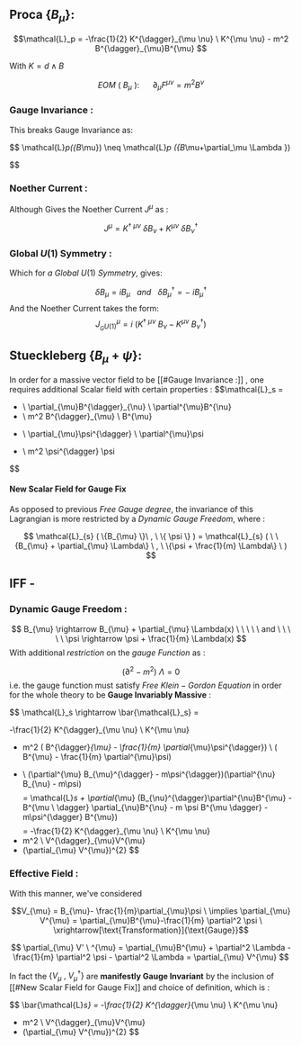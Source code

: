 ## Proca $\{ B_{\mu} \}$:

$$\mathcal{L}_p = 
-\frac{1}{2} K^{\dagger}_{\mu \nu} \ K^{\mu \nu} - m^2 B^{\dagger}_{\mu}B^{\mu}
$$

With $K = d \land B$

$$EOM \ ( \ B_{\mu} \ ) : \ \ \ \ \ \ \partial_{\mu}F^{\mu \nu} = m^2 B^{\nu}  
$$
### Gauge Invariance : 

This breaks Gauge Invariance as: 

$$ \mathcal{L}_p(\{B_\mu\}) \neq \mathcal{L}_p (\{B_\mu+\partial_\mu \Lambda \})

$$


### Noether Current : 

Although Gives the Noether Current $J^{\mu}$ as : 

$$ 
J^{\mu} = K^{\dagger \  \mu \nu} \ \delta B_{\nu} + K^{  \mu \nu} \ \delta B^{\dagger}_{\nu}
$$

### Global $U(1)$ Symmetry : 

Which for $a \ Global \ U(1) \ Symmetry$, gives: 

$$
\delta B_{\mu} = iB_{\mu} \ \ \ and \ \ \ \delta B^{\dagger}_{\mu} = - \ iB^{\dagger}_{\mu}
$$
And the Noether Current takes the form: 
$$ 
J^{\mu}_{_G U(1)} = i \  ( K^{\dagger \  \mu \nu} \  B_{\nu} - K^{  \mu \nu} \  B^{\dagger}_{\nu} )
$$


## Stueckleberg $\{ B_{\mu} + \psi \}$:
In order for a massive vector field to be [[#Gauge Invariance :]]  , one requires additional Scalar field with certain properties :
$$\mathcal{L}_s =  
- \ \partial_{\mu}B^{\dagger}_{\nu} \ \partial^{\mu}B^{\nu} 
- \ m^2 B^{\dagger}_{\mu} \ B^{\mu}
+ \ \partial_{\mu}\psi^{\dagger} \ \partial^{\mu}\psi 
- \ m^2 \psi^{\dagger} \psi 

$$

#### New Scalar Field for Gauge Fix

As opposed to previous $Free \ Gauge \ degree$, the invariance of this Lagrangian is more restricted by a $Dynamic \ Gauge \ Freedom$, where :

$$
\mathcal{L}_{s} ( \{B_{\mu} \}\ , \ \{ \psi \} ) = 
\mathcal{L}_{s} ( \ \{B_{\mu} + \partial_{\mu} \Lambda\} \ , \ \{\psi + \frac{1}{m} \Lambda\} \  )
$$ 

## IFF - 

### Dynamic Gauge Freedom :

$$
B_{\mu} \rightarrow  B_{\mu} + \partial_{\mu} \Lambda(x) \ \ \ \ \ and \ \ \ \ \ \psi \rightarrow \psi + \frac{1}{m} \Lambda(x)
$$
With additional $restriction$ on the $gauge \ Function$ as : 

$$
(\partial^{2} - m^2) \ \Lambda = 0
$$
i.e. the gauge function must satisfy $Free \ Klein-Gordon \ Equation$ in order for the whole theory to be **Gauge Invariably Massive** : 


$$
\mathcal{L}_s \rightarrow \bar{\mathcal{L}_s} = 

-\frac{1}{2} K^{\dagger}_{\mu \nu} \ K^{\mu \nu}
- m^2 ( B^{\dagger}_{\mu} - \frac{1}{m} \partial_{\mu}\psi^{\dagger}) \ ( B^{\mu} - \frac{1}{m} \partial^{\mu}\psi)

$$
$$
- \ (\partial^{\mu}  B_{\mu}^{\dagger} - m\psi^{\dagger})(\partial^{\nu}  B_{\nu} - m\psi)
$$
$$
= \mathcal{L}_s + \partial_{\mu} (B_{\nu}^{\dagger}\partial^{\nu}B^{\mu} - B^{\mu \ \dagger} \partial_{\nu}B^{\nu} - m \psi B^{\mu \dagger} - m\psi^{\dagger} B^{\mu})
$$
$$ = -\frac{1}{2} K^{\dagger}_{\mu \nu} \ K^{\mu \nu}
- m^2 \ V^{\dagger}_{\mu}V^{\mu}
- (\partial_{\mu} V^{\mu})^{2} 
$$

### Effective Field : 

With this manner, we've considered 

$$V_{\mu} = B_{\mu}- \frac{1}{m}\partial_{\mu}\psi \ \implies \partial_{\mu} V^{\mu} = \partial_{\mu}B^{\mu}-\frac{1}{m} \partial^2 \psi \  \xrightarrow[\text{Transformation}]{\text{Gauge}}$$

$$
\partial_{\mu} V' \ ^{\mu} = \partial_{\mu}B^{\mu} + \partial^2 \Lambda - \frac{1}{m} \partial^2 \psi  - \partial^2 \Lambda = \partial_{\mu} V^{\mu}
$$

In fact the $\{ V_{\mu} \ , \ V^{\dagger}_{\mu} \}$ are **manifestly Gauge Invariant** by the inclusion of [[#New Scalar Field for Gauge Fix]] and choice of definition, which is : 

$$
\bar{\mathcal{L}_s} 
 = -\frac{1}{2} K^{\dagger}_{\mu \nu} \ K^{\mu \nu}
- m^2 \ V^{\dagger}_{\mu}V^{\mu}
- (\partial_{\mu} V^{\mu})^{2} 
$$